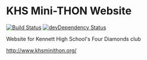 # KHS Mini-THON Website
[![Build Status](https://travis-ci.org/KHS-Minithon/website.svg?branch=master)](https://travis-ci.org/KHS-Minithon/website)
[![devDependency Status](https://david-dm.org/khs-minithon/website/dev-status.svg)](https://david-dm.org/khs-minithon/website#info=devDependencies)

Website for Kennett High School's Four Diamonds club

http://www.khsminithon.org/
